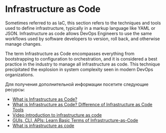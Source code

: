# Infrastructure as Code

Sometimes referred to as IaC, this section refers to the techniques and tools used to define infrastructure, typically in a markup language like YAML or JSON. Infrastructure as code allows DevOps Engineers to use the same workflows used by software developers to version, roll back, and otherwise manage changes.

The term Infrastructure as Code encompasses everything from bootstrapping to configuration to orchestration, and it is considered a best practice in the industry to manage all infrastructure as code. This technique precipitated the explosion in system complexity seen in modern DevOps organizations.

Для получения дополнительной информации посетите следующие ресурсы:

- [What is Infrastructure as Code?](https://www.youtube.com/watch?v=zWw2wuiKd5o)
- [What is Infrastructure as Code? Difference of Infrastructure as Code Tools](https://www.youtube.com/watch?v=POPP2WTJ8es)
- [Video introduction to infrastructure as code](https://www.youtube.com/watch?v=zWw2wuiKd5o)
- [GUIs, CLI, APIs: Learn Basic Terms of Infrastructure-as-Code](https://thenewstack.io/guis-cli-apis-learn-basic-terms-of-infrastructure-as-code/)
- [What is infrastructure as code](https://www.redhat.com/en/topics/automation/what-is-infrastructure-as-code-iac)
